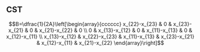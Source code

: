 ## CST 

$$B=\dfrac{1}{2A}\left[\begin{array}{cccccc}
x_{22}-x_{23} & 0 & x_{23}-x_{21} & 0 & x_{21}-x_{22} & 0 \\
0 & x_{13}-x_{12} & 0 & x_{11}-x_{13} & 0 & x_{12}-x_{11} \\
x_{13}-x_{12} & x_{22}-x_{23} & x_{11}-x_{13} & x_{23}-x_{21} & x_{12}-x_{11} & x_{21}-x_{22}
\end{array}\right]$$